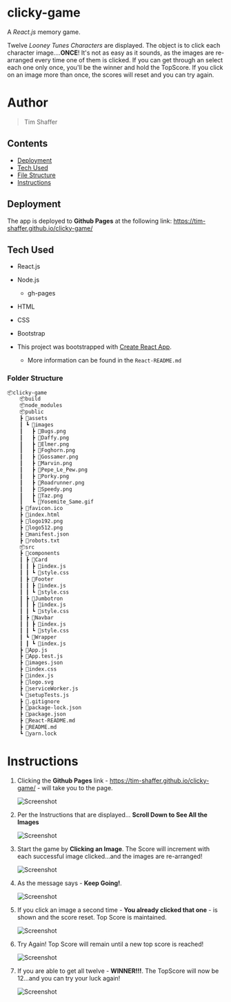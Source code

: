 # clicky-game
A *React.js* memory game.

Twelve *Looney Tunes Characters* are displayed.  The object is to click each character image....**ONCE**!  It's not as easy as it sounds, as the images are re-arranged every time one of them is clicked.  If you can get through an select each one only once, you'll be the winner and hold the TopScore.  If you click on an image more than once, the scores will reset and you can try again.

# Author 
> Tim Shaffer

## Contents
* [Deployment](#deployment)
* [Tech Used](#tech-used)
* [File Structure](#folder-structure)
* [Instructions](#instructions)

## Deployment
The app is deployed to **Github Pages** at the following link:  https://tim-shaffer.github.io/clicky-game/

## Tech Used
* React.js 
* Node.js
    * gh-pages
* HTML 
* CSS
* Bootstrap

* This project was bootstrapped with [Create React App](https://github.com/facebook/create-react-app).
    * More information can be found in the `React-README.md`

### Folder Structure

```bash
📦clicky-game
    📦build
    📦node_modules
    📦public
    ┣ 📂assets
    ┃ ┗ 📂images
    ┃   ┣ 📜Bugs.png
    ┃   ┣ 📜Daffy.png
    ┃   ┣ 📜Elmer.png
    ┃   ┣ 📜Foghorn.png
    ┃   ┣ 📜Gossamer.png
    ┃   ┣ 📜Marvin.png
    ┃   ┣ 📜Pepe_Le_Pew.png
    ┃   ┣ 📜Porky.png
    ┃   ┣ 📜Roadrunner.png
    ┃   ┣ 📜Speedy.png
    ┃   ┣ 📜Taz.png
    ┃   ┗ 📜Yosemite_Same.gif
    ┣ 📜favicon.ico
    ┣ 📜index.html
    ┣ 📜logo192.png
    ┣ 📜logo512.png
    ┣ 📜manifest.json
    ┣ 📜robots.txt
    📦src
    ┣ 📂components
    ┃ ┣ 📂Card
    ┃ ┃ ┣ 📜index.js
    ┃ ┃ ┗ 📜style.css
    ┃ ┣ 📂Footer
    ┃ ┃ ┣ 📜index.js
    ┃ ┃ ┗ 📜style.css
    ┃ ┣ 📂Jumbotron
    ┃ ┃ ┣ 📜index.js
    ┃ ┃ ┗ 📜style.css
    ┃ ┣ 📂Navbar
    ┃ ┃ ┣ 📜index.js
    ┃ ┃ ┗ 📜style.css
    ┃ ┗ 📂Wrapper
    ┃ ┃ ┗ 📜index.js
    ┣ 📜App.js
    ┣ 📜App.test.js
    ┣ 📜images.json
    ┣ 📜index.css
    ┣ 📜index.js
    ┣ 📜logo.svg
    ┣ 📜serviceWorker.js
    ┗ 📜setupTests.js
    ┣ 📜.gitignore
    ┣ 📜package-lock.json
    ┣ 📜package.json
    ┣ 📜React-README.md
    ┣ 📜README.md
    ┗ 📜yarn.lock
```

# Instructions

1. Clicking the **Github Pages** link - https://tim-shaffer.github.io/clicky-game/ - will take you to the page.

    ![Screenshot](./z_Screenshots/Startup.png)

1. Per the Instructions that are displayed... **Scroll Down to See All the Images**

    ![Screenshot](./z_Screenshots/All_Images.png)

1. Start the game by **Clicking an Image**. The Score will increment with each successful image clicked...and the images are re-arranged!

    ![Screenshot](./z_Screenshots/CorrectGuesses.png)

1. As the message says - **Keep Going!**. 

    ![Screenshot](./z_Screenshots/CorrectGuesses2.png)

1. If you click an image a second time - **You already clicked that one** - is shown and the score reset. Top Score is maintained.   

    ![Screenshot](./z_Screenshots/MessUp.png)

1. Try Again!  Top Score will remain until a new top score is reached!  

    ![Screenshot](./z_Screenshots/CorrectGuesses3.png)

1. If you are able to get all twelve - **WINNER!!!**.  The TopScore will now be 12...and you can try your luck again! 

    ![Screenshot](./z_Screenshots/Winner.png)



